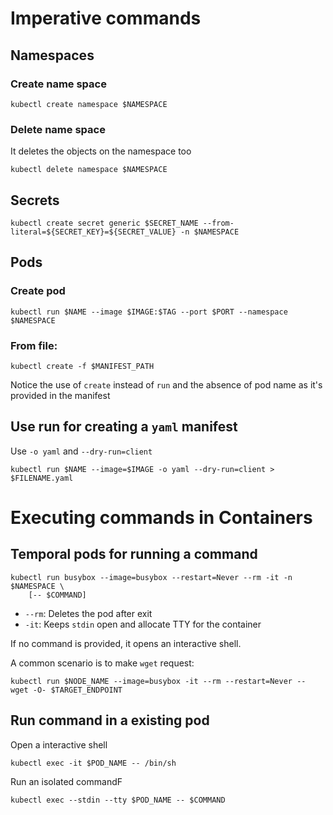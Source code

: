 # Imperative commands

## Namespaces

### Create name space
```shell
kubectl create namespace $NAMESPACE
```

### Delete name space
It deletes the objects on the namespace too
```shell
kubectl delete namespace $NAMESPACE
```

## Secrets

```shell
kubectl create secret generic $SECRET_NAME --from-literal=${SECRET_KEY}=${SECRET_VALUE} -n $NAMESPACE
```

## Pods

### Create pod
```shell
kubectl run $NAME --image $IMAGE:$TAG --port $PORT --namespace $NAMESPACE 
```

### From file:
```shell
kubectl create -f $MANIFEST_PATH
```

Notice the use of `create` instead of `run` and the absence of pod name as it's provided in the manifest

## Use run for creating a `yaml` manifest
Use `-o yaml` and `--dry-run=client` 
```shell
kubectl run $NAME --image=$IMAGE -o yaml --dry-run=client > $FILENAME.yaml
```

# Executing commands in Containers

## Temporal pods for running a command
```shell
kubectl run busybox --image=busybox --restart=Never --rm -it -n $NAMESPACE \
    [-- $COMMAND] 
```

- `--rm`: Deletes the pod after exit
- `-it`: Keeps `stdin` open and allocate TTY for the container

If no command is provided, it opens an interactive shell.

A common scenario is to make `wget` request:
```shell
kubectl run $NODE_NAME --image=busybox -it --rm --restart=Never -- wget -O- $TARGET_ENDPOINT
```


## Run command in a existing pod 

Open a interactive shell
```shell
kubectl exec -it $POD_NAME -- /bin/sh
```

Run an isolated commandF
```shell
kubectl exec --stdin --tty $POD_NAME -- $COMMAND  
```